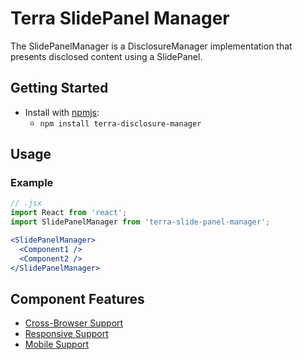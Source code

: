 # Terra SlidePanel Manager

The SlidePanelManager is a DisclosureManager implementation that presents disclosed content using a SlidePanel.

## Getting Started

- Install with [npmjs](https://www.npmjs.com):
  - `npm install terra-disclosure-manager`

## Usage

<!-- ### Implementation Requirements

The DisclosureManager utilizes the AppDelegate API to manage disclosure requests. The components provided as children to the DisclosureManager, and the components disclosed within it, must support an AppDelegate prop (as `app`). This AppDelegate instance will provide component-specific implementations of the various control mechanisms for the manager.

### Rendering

The DisclosureManager does not implement a traditional render function. A `render` prop should be provided to the DisclosureManager in order to render the various components managed by the DisclosureManager. The `render` function should accept an Object parameter containing the DisclosureManager's state.

`render` Argument API:

|Key|Value|
|---|---|
|`children`|An Object containing data relative to the children components provided to the DisclosureManager.|
|`disclosure`|An Object containing data relative to the compoents in the disclosure stack.|
|`dismissPresentedComponent`|A function that pops the currently disclosed component off the disclosure stack.|
|`closeDisclosure`|A function that closes the disclosure and removes all components from the disclosure stack.|

`children` Object API:

|Key|Value|
|---|---|
|`components`|An Array of React components to render as face-up content. These components were updated with an AppDelegate prop with DisclosureManager integration.|

`disclosure` Object API:

|Key|Value|
|---|---|
|`components`|An Array of React components to render in a disclosure mechanism. These components were updated with an AppDelegate prop with DisclosureManager integration.|
|`isOpen`|A boolean indicating the current display state of the DisclosureManager.|
|`isFocused`|A boolean indicating the current focus state of the DisclosureManager.|
|`isMaximized`|A boolean indicating the current maximize state of the DisclosureManager.|
|`size`|The String size of the disclosure.|

Example (using the Modal and SlideGroup):
```javascript
<DisclosureManager
  supportedDisclosureTypes={['modal']}
  render={(manager) => (
    <div>
      {manager.content.components}
      <Modal
        isFocused={manager.disclosure.isFocused}
        isOpen={manager.disclosure.isOpen}
        onRequestClose={() => {
          manager.closeDisclosure();
        }}
        closeOnEsc
        closeOnOutsideClick
      >
        <SlideGroup items={manager.disclosure.components} isAnimated />
      </Modal>
    </div>
  )}
>
  <Child1 />
  <Child2 />
</DisclosureManager>

```

### Interacting with the Disclosure Manager

#### Children

The AppDelegate provided to the child components contains a `disclose` function. This `disclose` function validates the disclosure type with which it is provided against the set of supported disclosure types given to the DisclosureManager as a prop. If the provided type is not supported, and if the DisclosureManager was given an AppDelegate prop to fall back to, the DisclosureManager will call the disclose function provided by its AppDelegate prop.

If the type is supported, the DisclosureManager will check the currently disclosured content's state to ensure it can be replaced. If the disclosure is denied, then `disclose` returns a rejected Promise. If the disclosure is allowed, then a resolved Promise is returned. This Promise will be resolved with an Object containing functions and Promises that can be used to manipulate the disclosure, if necessary. Included are `dismissDisclosure`, a function that will dismiss the disclosed content, as well as `afterDismiss`, a deferred Promise that will be resolved when the disclosed content is dismissed by any means. Alternatively, if the additional logic isn't needed, the returned Promise can be completely ignored.

Example:
```javascript
app.disclose({
  preferredType: 'disclosure-type',
  size: 'large',
  content: {
    key: 'my-disclosed-content',
    content: <DisclosedContent />,
  }
}).then({ dismissDisclosure, afterDismiss } => {
  this.myContentIsDisclosed = true;

  // This function can be cached and triggered as needed.
  this.myDismissFunction = dismissDisclosure;

  afterDismiss.then(() => {
    // The afterDismiss will resolve when the content is dismissed, allowing for
    // cleanup of local state as needed.
    this.myContentIsDisclosed = false;

    // If the dismissDisclosure function was cached, make sure it gets cleaned up.
    this.myDismissFunction = false;
  })
}).catch((e) => {
  // If this function is executed, the disclosure has been denied. You can use this to
  // clean up any state that may be reliant on the disclosure ocurring.
})
```

|Function|Description|
|---|---|
|`disclose(Object)`|Allows a component to disclose a component. This will open the disclosure if nothing was previously disclosed, or it will replace everything in the current disclosure stack. If disclosure was successful, it returns a Promise resolved with an Object containing the `dismissDisclosure` function and the `afterDismiss` deferred Promise. If disclosure was denied, it returns a rejected Promise.|

`disclose` Argument API:

|Key|Value|
|---|---|
|`preferredType`|The String describing the preferred disclosure type. This will be used to match the disclosure request to an appropriate DisclosureManager.|
|`size`|The String size desired for the disclosure. One of `tiny`, `small`, `medium`, `large`, `huge`, or `fullscreen`. The functional implementation of this size is determined by the rendering component.|
|`content`| An Object containing items describing the component to be disclosed.|

`content` Object API:

|Key|Value|
|---|---|
|key|A String key uniquely identifying the component to the DisclosureManager. This key will be automatically added to the component when rendered.|
|component|A React element that will be disclosed.|

#### Disclosure Content

The AppDelegate instances provided to the disclosure components are a little more complicated. In addition to a `disclose` function (with all the bells and whistles described in the above section), a number of other functions are exposed to manage various segments of the disclosure state. The included functions are:

|Function|Description|
|---|---|
|`disclose(Object)`|Allows a component to disclose another component on top of itself. See above for argument API.|
|`dismiss()`|Allows a component to remove itself from the disclosure stack. If the component is the only element in the disclosure stack, the disclosure is closed.|
|`closeDisclosure()`|Allows a component to close the entire disclosure stack. This is generally integrated into face-up disclosure controls as a Close button or similar.|
|`goBack()`|Allows a component to remove itself from the disclosure stack. Functionally similar to `dismiss`, however `onBack` is only provided to components in the stack that have a previous sibling. This is generally integrated into face-up disclosure controls as a Back button or similar.|
|`maximize()`|Allows a component to maximize its presentation size. This is only provided if the component is not already `maximize`-d|
|`minimize()`|Allows a component to minimize its presentation size. This is only provided if the component is currently `maximize`-d|
|`requestFocus()`|Allows a component to request focus from the disclosure in the event that the disclosure mechanism in use utilizes a focus trap. This can be integrated with the Popup and similar focus-stealing controls.|
|`requestFocus()`|Allows a component to release focus from itself and return it to the disclosure. This can be integrated with the Popup and similar focus-stealing controls.|
|`registerDismissCheck(func)`|Allows a component to register a function with the DisclosureManager that will be called before the component is dismissed for any reason.|

Each of these functions returns a Promise that can be used for chaining, if necessary.

##### A Note on `registerDismissCheck`

The function given to registerDismissCheck should return a resolved or rejected Promise. If the Promise is resolved, the component is guaranteed to be dismissed. If cleanup logic needs to execute before the component is dismissed, it is a good idea to execute before returning the resolved Promise. If a rejected Promise is returned, the component will not be dismissed. Components can render a prompt or confirmation window to give users control over the dismissal, if desired.

Example:
```javascript
// MyDisclosedComponent.jsx

componentDidMount() {
  const { app } = this.props;

  // A dismiss function can be registered multiple times, but it usually makes sense to
  // register a bound function a single time on mount.
  app.registerDismissCheck(this.unsavedChangesCheck);
}

unsavedChangesCheck() {
  const { store } = this.props;
  const { hasUnsavedChanges } = this.state;

  return new Promise((resolve, reject) => {
    if (hasUnsavedChanges) {
      // The dismissal could be outright denied.
      // reject();

      // Or, a confirmation could allow user control.
      if (!confirm('MyDisclosedComponent has unsaved changes that will be lost. Do you wish to continue?')) {
        reject();
        return;
      }

      // Otherwise, resolving the Promise will cause the component to be dismissed and unmounted. Any cleanup needed
      // before dismissal should occur before the Promise is resolved.
      store.dispatch(myCleanupActionOrSomething());

      resolve();
    }
  });
}
``` -->

### Example

```jsx
// .jsx
import React from 'react';
import SlidePanelManager from 'terra-slide-panel-manager';

<SlidePanelManager>
  <Component1 />
  <Component2 />
</SlidePanelManager>
```

## Component Features
* [Cross-Browser Support](https://github.com/cerner/terra-core/wiki/Component-Features#cross-browser-support)
* [Responsive Support](https://github.com/cerner/terra-core/wiki/Component-Features#responsive-support)
* [Mobile Support](https://github.com/cerner/terra-core/wiki/Component-Features#mobile-support)